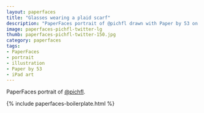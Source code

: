 ```yaml
---
layout: paperfaces
title: "Glasses wearing a plaid scarf"
description: "PaperFaces portrait of @pichfl drawn with Paper by 53 on an iPad."
image: paperfaces-pichfl-twitter-lg
thumb: paperfaces-pichfl-twitter-150.jpg
category: paperfaces
tags: 
- PaperFaces
- portrait
- illustration
- Paper by 53
- iPad art
---
```


PaperFaces portrait of [@pichfl](http://twitter.com/pichfl).

{% include paperfaces-boilerplate.html %}